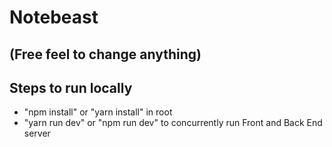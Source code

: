 # Notebeast
## (Free feel to change anything)

## Steps to run locally

- "npm install" or "yarn install" in root
- "yarn run dev" or "npm run dev" to concurrently run Front and Back End server

